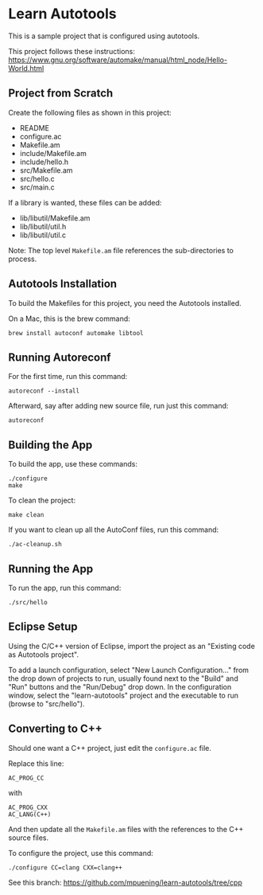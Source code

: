 Learn Autotools
===============

This is a sample project that is configured using autotools.

This project follows these instructions: https://www.gnu.org/software/automake/manual/html_node/Hello-World.html

## Project from Scratch

Create the following files as shown in this project:

* README
* configure.ac
* Makefile.am
* include/Makefile.am
* include/hello.h
* src/Makefile.am
* src/hello.c
* src/main.c

If a library is wanted, these files can be added:

* lib/libutil/Makefile.am
* lib/libutil/util.h
* lib/libutil/util.c

Note: The top level `Makefile.am` file references the sub-directories to process.

## Autotools Installation

To build the Makefiles for this project, you need the Autotools installed.

On a Mac, this is the brew command:

```
brew install autoconf automake libtool
```

## Running Autoreconf

For the first time, run this command:

```
autoreconf --install
```

Afterward, say after adding new source file, run just this command:

```
autoreconf
```

## Building the App

To build the app, use these commands:

```
./configure
make
```

To clean the project:

```
make clean
```

If you want to clean up all the AutoConf files, run this command:

```
./ac-cleanup.sh
```

## Running the App

To run the app, run this command:

```
./src/hello
```

## Eclipse Setup

Using the C/C++ version of Eclipse, import the project as an "Existing code as
Autotools project".

To add a launch configuration, select "New Launch Configuration..." from the
drop down of projects to run, usually found next to the "Build" and "Run" buttons and
the "Run/Debug" drop down. In the configuration window, select the "learn-autotools"
project and the executable to run (browse to "src/hello").

## Converting to C++

Should one want a C++ project, just edit the `configure.ac` file.

Replace this line:

```
AC_PROG_CC
```

with

```
AC_PROG_CXX
AC_LANG(C++)
```

And then update all the `Makefile.am` files with the references to the C++ source files.

To configure the project, use this command:

```
./configure CC=clang CXX=clang++
```

See this branch: https://github.com/mpuening/learn-autotools/tree/cpp

